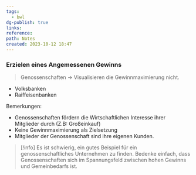 ```yaml
---
tags:
  - bwl
dg-publish: true
links: 
reference: 
path: Notes
created: 2023-10-12 18:47
---
```

### Erzielen eines Angemessenen Gewinns
> Genossenschaften -> Visualisieren die Gewinnmaximierung nicht.

- Volksbanken  
- Raiffeisenbanken

Bemerkungen:
- Genossenschaften fördern die Wirtschaftlichen Interesse ihrer Mitglieder durch (Z.B: Großeinkauf)
- Keine Gewinnmaximierung als Zielsetzung
- Mitglieder der Genossenschaft sind ihre eigenen Kunden.

>[!info] 
>Es ist schwierig, ein gutes Beispiel für ein genossenschaftliches Unternehmen zu finden. Bedenke einfach, dass Genossenschaften sich im Spannungsfeld zwischen hohen Gewinns und Gemeinbedarfs ist.


